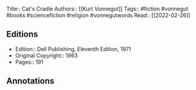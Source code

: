 Title::  Cat's Cradle
Authors::  [[Kurt Vonnegut]]
Tags::  #fiction #vonnegut #books #sciencefiction #religion #vonnegutwords 
Read::  [[2022-02-26]]

## Editions
- Edition::  Dell Publishing, Eleventh Edition, 1971
- Original Copyright::  1963
- Pages::  191

## Annotations

